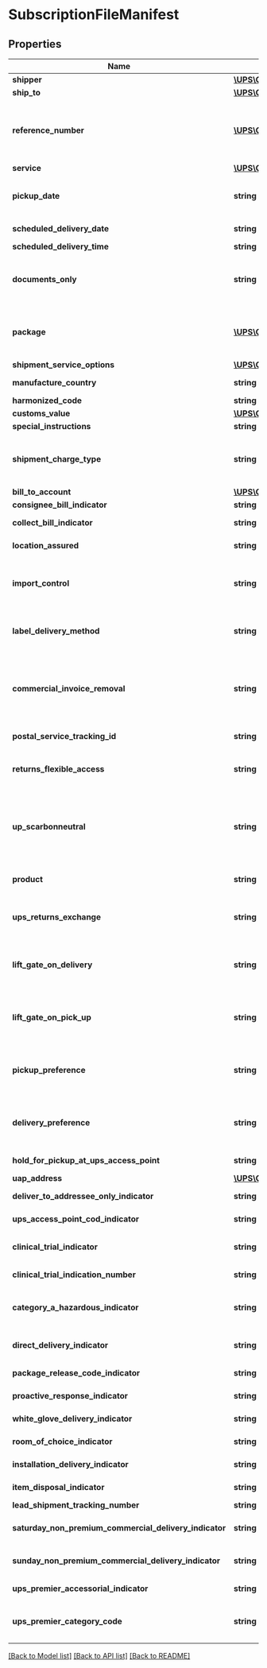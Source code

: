 # SubscriptionFileManifest

## Properties
Name | Type | Description | Notes
------------ | ------------- | ------------- | -------------
**shipper** | [**\UPS\QuantumView\QuantumView\ManifestShipper**](ManifestShipper.md) |  | 
**ship_to** | [**\UPS\QuantumView\QuantumView\ManifestShipTo**](ManifestShipTo.md) |  | 
**reference_number** | [**\UPS\QuantumView\QuantumView\ManifestReferenceNumber[]**](ManifestReferenceNumber.md) | Shipment-level reference numbers.  **NOTE:** For versions &gt;&#x3D; v3, this element will always be returned as an array. For requests using version &#x3D; v1 and v2, this element will be returned as an array if there is more than one object and a single object if there is only 1. | [optional] 
**service** | [**\UPS\QuantumView\QuantumView\ManifestService**](ManifestService.md) |  | [optional] 
**pickup_date** | **string** | Should be set equal to the date on while the packages were picked up (may be prior days date if the transmission occurs after midnight). Formatted as YYYYMMDD. | [optional] 
**scheduled_delivery_date** | **string** | The date the shipment originally was scheduled for delivery. Formatted as YYYYMMDD. | [optional] 
**scheduled_delivery_time** | **string** | Schedule delivery time. Time format is HHMMSS | [optional] 
**documents_only** | **string** | If the tag is present then the shipment is a document, otherwise the shipment is a non-document. Valid values: - 1 &#x3D; Letter - 2 &#x3D; Document (Non-Letter Document) - 3 &#x3D; Non-Document - 4 &#x3D; Pallet | [optional] 
**package** | [**\UPS\QuantumView\QuantumView\ManifestPackage[]**](ManifestPackage.md) | Defines a package.  **NOTE:** For versions &gt;&#x3D; v3, this element will always be returned as an array. For requests using version &#x3D; v1 and v2, this element will be returned as an array if there is more than one object and a single object if there is only 1. | [optional] 
**shipment_service_options** | [**\UPS\QuantumView\QuantumView\ManifestShipmentServiceOptions**](ManifestShipmentServiceOptions.md) |  | [optional] 
**manufacture_country** | **string** | Country or Territory  of Manufacture of the contents of the package. | [optional] 
**harmonized_code** | **string** | Harmonized code of the package. | [optional] 
**customs_value** | [**\UPS\QuantumView\QuantumView\ManifestCustomsValue**](ManifestCustomsValue.md) |  | [optional] 
**special_instructions** | **string** | User-defined special instructions for delivery. | [optional] 
**shipment_charge_type** | **string** | Shipment charge type. Valid values: C/F - Cost and Freight C/B - Consignee Billed Package F/C - Freight Collect DDP - Delivered Duty Paid VAT Unpaid FOB - Free On Board P/P - Prepaid F/D - Free Domicile T/P - Third Party Billing | [optional] 
**bill_to_account** | [**\UPS\QuantumView\QuantumView\ManifestBillToAccount**](ManifestBillToAccount.md) |  | [optional] 
**consignee_bill_indicator** | **string** | Indicates if consignee will be billed the shipment. | 
**collect_bill_indicator** | **string** | Indicates whether or not to collect bill at time of delivery. | 
**location_assured** | **string** | Indicates Location Assured Values: Y - Location Assured accessorial requested | [optional] 
**import_control** | **string** | Import Control Indication is used to designate that the shipment is an Import Control shipment. If the shipment is an import control shipment then this element will have value. For no import shipment this will not be appear | [optional] 
**label_delivery_method** | **string** | Indicates Label Delivery Method, Values are: LDE Electronic Label. LDO One Attempt. LDP Print Label. LDT Three Attempt. LPM Print and Mail Label. | [optional] 
**commercial_invoice_removal** | **string** | Commercial Invoice Removal (CIR) is an accessorial or indication that will allow a shipper to dictate that UPS remove the Commercial Invoice from the user&#x27;s shipment before the shipment is delivered to the ultimate consignee. If shipment is CIR then this element will have value. For no CIR this element will not be appear | [optional] 
**postal_service_tracking_id** | **string** | Postal Service Tracking ID transport company tracking number. | [optional] 
**returns_flexible_access** | **string** | (RFA) UPS returns flexible access. This element will appear with value only when returns flexible access uploaded. For no returns flexible access this element will not be appear | [optional] 
**up_scarbonneutral** | **string** | UPS carbon neutral is a term used to reflect a generic term for the tagging to be included on any document, label, e-mail, etc. used to identify that the UPS carbon neutral fee is applied. This element will appear only when shipment is UPS carbon neutral with value. For non UPS carbon neutral shipping this element appear. | [optional] 
**product** | **string** | This element will have value \&quot;PAC\&quot; for CAR shipments. For no CAR shipments this element will not be appeared. | [optional] 
**ups_returns_exchange** | **string** | UPS Return and Exchange – This element will appear with value Y only when UPS Return and Exchange was requested. For no UPS Returns and Exchange then this element will not appear | [optional] 
**lift_gate_on_delivery** | **string** | Lift Gate On Delivery - This element will appear only when Lift Gate For Delivery was requested for UPS World Wide Express Freight Shipments. If no Lift Gate for Delivery was requested, this element will not appear. | [optional] 
**lift_gate_on_pick_up** | **string** | Lift Gate On PickUp - This element will appear only when Lift Gate For PickUp was requested for UPS World Wide Express Freight Shipments. If no Lift Gate for PickUp was requested, this element will not appear. | [optional] 
**pickup_preference** | **string** | Pickup Preference -This element will appear only when Dropoff At UPS Facility was requested for UPS World Wide Express Freight Shipments. If no Dropoff At UPS Facility was requested, this element will not appear. | [optional] 
**delivery_preference** | **string** | Delivery Preference - This element will appear only when Hold for pick up was requested for UPS World Wide Express Freight Shipments. If no Hold for pick up was requested, this element will not appear. | [optional] 
**hold_for_pickup_at_ups_access_point** | **string** | \&quot;Y\&quot; Indicates Shipment is Direct to Retail. | [optional] 
**uap_address** | [**\UPS\QuantumView\QuantumView\ManifestUAPAddress**](ManifestUAPAddress.md) |  | [optional] 
**deliver_to_addressee_only_indicator** | **string** | \&quot;Y\&quot; Indicates Shipment is Deliver to Addressee. | [optional] 
**ups_access_point_cod_indicator** | **string** | \&quot;Y\&quot; Indicates Shipment is Cash on Delivery in Direct to Retail | [optional] 
**clinical_trial_indicator** | **string** | An accessorial Indicator flag: Y &#x3D; Clinical Trial accessorial provided in Manifest. Spaces &#x3D; Clinical Trial accessorial not provided in Manifest. | [optional] 
**clinical_trial_indication_number** | **string** | An unique Clinical Trial associated with the shipment provided in Manifest. | [optional] 
**category_a_hazardous_indicator** | **string** | An accessorial Indicator flag: Y &#x3D; Category A Hazardous materials accessorial provided in Manifest. Spaces &#x3D; Category A Hazardous materials accessorial not provided in Manifest. | [optional] 
**direct_delivery_indicator** | **string** | An accessorial Indicator flag: Y &#x3D; Direct Delivery accessorisal provided in Manifest. Spaces &#x3D; Direct Delivery accessorial not provided in Manifest. | [optional] 
**package_release_code_indicator** | **string** | \&quot;Y\&quot; indicates Shipment has PackageReleaseCode Accessorial. | [optional] 
**proactive_response_indicator** | **string** | \&quot;Y\&quot; indicates that a UPS Proactive Response Accessorial is provided. | [optional] 
**white_glove_delivery_indicator** | **string** | \&quot;Y\&quot; indicates that a Heavy Goods White Glove Delivery Accessorial is provided. | [optional] 
**room_of_choice_indicator** | **string** | \&quot;Y\&quot; indicates that a Heavy Goods Room of Choice Accessorial is provided. | [optional] 
**installation_delivery_indicator** | **string** | \&quot;Y\&quot; indicates that a Heavy Goods Installation Delivery Accessorial is provided. | [optional] 
**item_disposal_indicator** | **string** | \&quot;Y\&quot; indicates that a Heavy Goods Item Disposal Accessorial is provided. | [optional] 
**lead_shipment_tracking_number** | **string** | Lead Tracking Number in shipment | [optional] 
**saturday_non_premium_commercial_delivery_indicator** | **string** | \&quot;Y\&quot;  indicates that a SaturdayNonPremiumCommercialDeliveryIndicator is provided. | [optional] 
**sunday_non_premium_commercial_delivery_indicator** | **string** | \&quot;Y\&quot;  indicates that a SundayNonPremiumCommercialDeliveryIndicator is provided. | [optional] 
**ups_premier_accessorial_indicator** | **string** | \&quot;Y\&quot; indicates that the UPS Premier accessorial is provided. | [optional] 
**ups_premier_category_code** | **string** | Indicates the UPS Premier category applied to the package Valid values: - &#x27;PRS&#x27; – UPS Premier Silver - &#x27;PRG&#x27; – UPS Premier Gold - &#x27;PRP&#x27; - UPS Premier Platinum | [optional] 

[[Back to Model list]](../../README.md#documentation-for-models) [[Back to API list]](../../README.md#documentation-for-api-endpoints) [[Back to README]](../../README.md)

